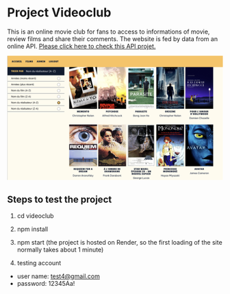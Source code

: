 # Project Videoclub

This is an online movie club for fans to access to informations of movie, review films and share their comments. The website is fed by data from an online API. [Please click here to check this API projet.](https://github.com/ymei2296236/cadriciel-back)

![Screenshot](screenshot.png)

## Steps to test the project
1. cd videoclub

2. npm install

3. npm start (the project is hosted on Render, so the first loading of the site normally takes about 1 minute)

4. testing account
 - user name: test4@gmail.com
 - password: 12345Aa!
